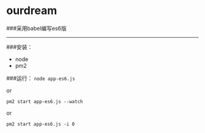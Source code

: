 # ourdream

###采用babel编写es6版
***

###安装：
* node 
* pm2


###运行：
```node app-es6.js```

or

```pm2 start app-es6.js --watch``` 

or

```pm2 start app-es6.js -i 0``` 